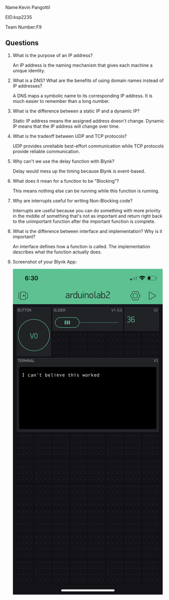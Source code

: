 Name:Kevin Pangottil

EID:ksp2235

Team Number:F9

## Questions

1. What is the purpose of an IP address?

    An IP address is the naming mechanism that gives each machine a unique identity. 

2. What is a DNS? What are the benefits of using domain names instead of IP addresses?

    A DNS maps a symbolic name to its corresponding IP address. It is much easier to remember than a long number. 

3. What is the difference between a static IP and a dynamic IP?

    Static IP address means the assigned address doesn't change. Dynamic IP means that the IP address will change over time. 

4. What is the tradeoff between UDP and TCP protocols?

    UDP provides unreliable best-effort communication while TCP protocols provide reliable communication. 

5. Why can't we use the delay function with Blynk?

    Delay would mess up the timing because Blynk is event-based. 

6. What does it mean for a function to be "Blocking"?

    This means nothing else can be running while this function is running. 

7. Why are interrupts useful for writing Non-Blocking code?

    Interrupts are useful because you can do something with more priority in the middle of something that's not as important and return     right back to the unimportant function after the important function is complete. 

8. What is the difference between interface and implementation? Why is it important?

   An interface defines how a function is called. The implementation describes what the function actually does. 

9. Screenshot of your Blynk App:

    ![your image here->](img/IMG_1995.png)
